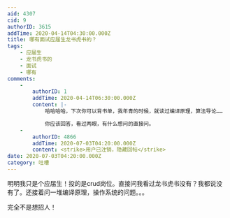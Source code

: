 ```yaml
---
aid: 4307
cid: 9
authorID: 3615
addTime: 2020-04-14T04:30:00.000Z
title: 哪有面试应届生龙书虎书的？
tags:
    - 应届生
    - 龙书虎书的
    - 面试
    - 哪有
comments:
    -
        authorID: 1
        addTime: 2020-04-14T06:30:00.000Z
        content: |-
            哈哈哈哈，下次你可以背书单，我年青的时候，就读过编译原理，算法导论……

            你应该回答，看过两眼，有什么想问的直接问。
    -
        authorID: 4866
        addTime: 2020-07-03T04:20:00.000Z
        content: <strike>用户已注销，隐藏回帖</strike>
date: 2020-07-03T04:20:00.000Z
category: 吐槽
---
```


明明我只是个应届生！投的是crud岗位。直接问我看过龙书虎书没有？我都说没有了。还接着问一堆编译原理，操作系统的问题。。。

完全不是想招人！
